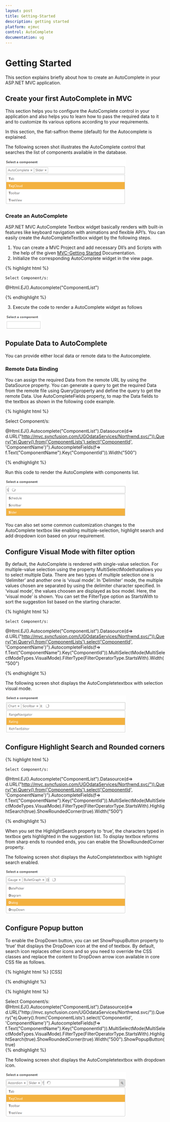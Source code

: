 ```yaml
---
layout: post
title: Getting-Started
description: getting started
platform: ejmvc
control: AutoComplete
documentation: ug
---
```


# Getting Started

This section explains briefly about how to create an AutoComplete in your ASP.NET MVC application.

## Create your first AutoComplete in MVC

This section helps you to configure the AutoComplete control in your application and also helps you to learn how to pass the required data to it and to customize its various options according to your requirements. 

In this section,  the flat-saffron theme (default) for the Autocomplete is explained.

The following screen shot illustrates the AutoComplete control that searches the list of components available in the database. 

![](Getting-Started_images/Getting-Started_img1.png)



### Create an AutoComplete

ASP.NET MVC AutoComplete Textbox widget basically renders with built-in features like keyboard navigation with animations and flexible API’s. You can easily create the AutoCompleteTextbox widget by the following steps.

1. You can create a MVC Project and add necessary Dll’s and Scripts with the help of the given [MVC-Getting Started](http://help.syncfusion.com/ug/js/Documents/gettingstartedwithmv.htm) Documentation.
2. Initialize the corresponding AutoComplete widget in the view page.


{% highlight html %}

<div>

    Select Component/s: 

@Html.EJ().Autocomplete("ComponentList")

</div>


{% endhighlight %}


3.  Execute the code to render a AutoComplete widget as follows



![](Getting-Started_images/Getting-Started_img2.png)



## Populate Data to AutoComplete

You can provide either local data or remote data to the Autocomplete.

### Remote Data Binding

You can assign the required Data from the remote URL by using the DataSource property. You can generate a query to get the required Data from the remote file using Query()property and define the query to get the remote Data. Use AutoCompleteFields property, to map the Data fields to the textbox as shown in the following code example.

{% highlight html %}

<div>

Select Component/s: 

@Html.EJ().Autocomplete("ComponentList").Datasource(d=> d.URL("http://mvc.syncfusion.com/UGOdataServices/Northwnd.svc/")).Query("ej.Query().from('ComponentLists').select('ComponentId', 'ComponentName')").AutocompleteFields(f=> f.Text("ComponentName").Key("ComponentId")).Width("500")

</div>


{% endhighlight %}


Run this code to render the AutoComplete with components list.

![](Getting-Started_images/Getting-Started_img3.png)



You can also set some common customization changes to the AutoComplete textbox like enabling multiple-selection, highlight search and add dropdown icon based on your requirement. 

## Configure Visual Mode with filter option



By default, the AutoComplete is rendered with single-value selection. For multiple-value selection using the property MultiSelectModethatallows you to select multiple Data. There are two types of multiple selection one is ‘delimiter’ and another one is ‘visual mode’. In ‘Delimiter’ mode, the multiple values chosen are separated by using the delimiter character specified. In ‘visual mode’, the values choosen are displayed as box model. Here, the ‘visual mode’ is shown. You can set the FilterType option as StartsWith to sort the suggestion list based on the starting character.


{% highlight html %}

<div>

    Select Component/s: 

@Html.EJ().Autocomplete("ComponentList").Datasource(d=> d.URL("http://mvc.syncfusion.com/UGOdataServices/Northwnd.svc/")).Query("ej.Query().from('ComponentLists').select('ComponentId', 'ComponentName')").AutocompleteFields(f=> f.Text("ComponentName").Key("ComponentId")).MultiSelectMode(MultiSelectModeTypes.VisualMode).FilterType(FilterOperatorType.StartsWith).Width("500")

</div>


{% endhighlight %}


The following screen shot displays the AutoCompletetextbox with selection visual mode.

![](Getting-Started_images/Getting-Started_img4.png)



## Configure Highlight Search and Rounded corners

{% highlight html %}

<div>

    Select Component/s: 

@Html.EJ().Autocomplete("ComponentList").Datasource(d=> d.URL("http://mvc.syncfusion.com/UGOdataServices/Northwnd.svc/")).Query("ej.Query().from('ComponentLists').select('ComponentId', 'ComponentName')").AutocompleteFields(f=> f.Text("ComponentName").Key("ComponentId")).MultiSelectMode(MultiSelectModeTypes.VisualMode).FilterType(FilterOperatorType.StartsWith).HighlightSearch(true).ShowRoundedCorner(true).Width("500")

</div>

{% endhighlight %}

When you set the HighlightSearch property to ‘true’, the characters typed in textbox gets highlighted in the suggestion list. To display textbox reforms from sharp ends to rounded ends, you can enable the ShowRoundedCorner property.




The following screen shot displays the AutoCompletetextbox with highlight search enabled.

![](Getting-Started_images/Getting-Started_img5.png)



## Configure Popup button

To enable the DropDown button, you can set ShowPopupButton property to ‘true’ that displays the DropDown icon at the end of textbox. By default, search icon replaces other icons and so you need to override the CSS classes and replace the content to DropDown arrow icon available in core CSS file as follows.



{% highlight html %}
[CSS]
<style>.e-icon.e-search:before 
 {                
    content:"\e63b";  
 }
</style>
{% endhighlight %}

{% highlight html %}

<div>
    Select Component/s: @Html.EJ().Autocomplete("ComponentList").Datasource(d=> d.URL("http://mvc.syncfusion.com/UGOdataServices/Northwnd.svc/")).Query("ej.Query().from('ComponentLists').select('ComponentId', 'ComponentName')").AutocompleteFields(f=> f.Text("ComponentName").Key("ComponentId")).MultiSelectMode(MultiSelectModeTypes.VisualMode).FilterType(FilterOperatorType.StartsWith).HighlightSearch(true).ShowRoundedCorner(true).Width("500").ShowPopupButton(true)
</div>
{% endhighlight %}


The following screen shot displays the AutoCompletetextbox with dropdown icon.

![](Getting-Started_images/Getting-Started_img6.png)



